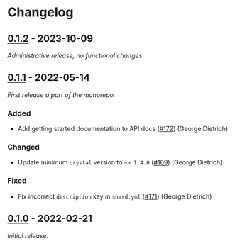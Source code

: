 # Changelog

## [0.1.2] - 2023-10-09

_Administrative release, no functional changes_

## [0.1.1] - 2022-05-14

_First release a part of the monorepo._

### Added

- Add getting started documentation to API docs ([#172](https://github.com/athena-framework/athena/pull/172)) (George Dietrich)

### Changed

- Update minimum `crystal` version to `~> 1.4.0` ([#169](https://github.com/athena-framework/athena/pull/169)) (George Dietrich)

### Fixed

- Fix incorrect `description` key in `shard.yml` ([#171](https://github.com/athena-framework/athena/pull/171)) (George Dietrich)

## [0.1.0] - 2022-02-21

_Initial release._

[0.1.2]: https://github.com/athena-framework/image-size/releases/tag/v0.1.2
[0.1.1]: https://github.com/athena-framework/image-size/releases/tag/v0.1.1
[0.1.0]: https://github.com/athena-framework/image-size/releases/tag/v0.1.0
